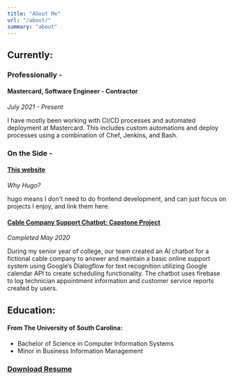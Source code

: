 ```yaml
---
title: "About Me"
url: "/about/"
summary: "about"
---
```


## Currently:
### Professionally -
#### Mastercard, Software Engineer - Contractor 
*July 2021 - Present*

I have mostly been working with CI/CD processes and automated deployment at Mastercard. This includes custom automations and deploy processes using a combination of Chef, Jenkins, and Bash. 


### On the Side - 
#### [This website](/) 
*Why Hugo?*

hugo means I don't need to do frontend development, and can just focus on projects I enjoy, and link them here. 

#### [Cable Company Support Chatbot: Capstone Project](https://github.com/SCCapstone/CCChatbot)
*Completed May 2020*

During my senior year of college, our team created an AI chatbot for a fictional cable company to answer and maintain a basic online support system using Google’s Dialogflow for text recognition utilizing Google calendar API to create scheduling functionality. The chatbot uses firebase to log technician appointment information and customer service reports created by users.


## Education:
#### From The University of South Carolina: 

  * Bachelor of Science in Computer Information Systems
  * Minor in Business Information Management 

### [Download Resume](/files/Resume.pdf) 


